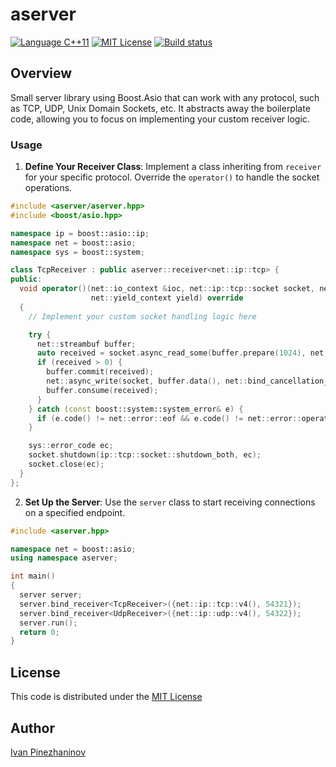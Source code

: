 # aserver

[![Language C++11](https://img.shields.io/badge/language-C%2B%2B17-004482?style=flat-square)](https://en.cppreference.com/w/cpp/17)
[![MIT License](https://img.shields.io/github/license/IvanPinezhaninov/async_promise?label=license&style=flat-square)](http://opensource.org/licenses/MIT)
[![Build status](https://img.shields.io/github/actions/workflow/status/IvanPinezhaninov/aserver/build_and_test.yml?style=flat-square
)](https://github.com/IvanPinezhaninov/aserver/actions/workflows/build_and_test.yml)

## Overview

Small server library using Boost.Asio that can work with any protocol, such as TCP, UDP, Unix Domain Sockets, etc. It abstracts away the boilerplate code, allowing you to focus on implementing your custom receiver logic.

### Usage

1. **Define Your Receiver Class**: Implement a class inheriting from `receiver` for your specific protocol. Override the `operator()` to handle the socket operations.

```cpp
#include <aserver/aserver.hpp>
#include <boost/asio.hpp>

namespace ip = boost::asio::ip;
namespace net = boost::asio;
namespace sys = boost::system;

class TcpReceiver : public aserver::receiver<net::ip::tcp> {
public:
  void operator()(net::io_context &ioc, net::ip::tcp::socket socket, net::cancellation_slot slot,
                  net::yield_context yield) override
  {
    // Implement your custom socket handling logic here

    try {
      net::streambuf buffer;
      auto received = socket.async_read_some(buffer.prepare(1024), net::bind_cancellation_slot(slot, yield));
      if (received > 0) {
        buffer.commit(received);
        net::async_write(socket, buffer.data(), net::bind_cancellation_slot(slot, yield));
        buffer.consume(received);
      }
    } catch (const boost::system::system_error& e) {
      if (e.code() != net::error::eof && e.code() != net::error::operation_aborted) throw;
    }

    sys::error_code ec;
    socket.shutdown(ip::tcp::socket::shutdown_both, ec);
    socket.close(ec);
  }
};
```

2. **Set Up the Server**: Use the `server` class to start receiving connections on a specified endpoint.

```cpp
#include <aserver.hpp>

namespace net = boost::asio;
using namespace aserver;

int main()
{
  server server;
  server.bind_receiver<TcpReceiver>({net::ip::tcp::v4(), 54321});
  server.bind_receiver<UdpReceiver>({net::ip::udp::v4(), 54322});
  server.run();
  return 0;
}
```

## License

This code is distributed under the [MIT License](LICENSE)

## Author
[Ivan Pinezhaninov](mailto:ivan.pinezhaninov@gmail.com)
